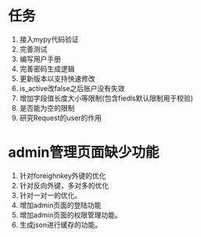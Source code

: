 # 任务

1. 接入mypy代码验证
2. 完善测试
3. 编写用户手册
4. 完善密码生成逻辑
5. 更新版本以支持快速修改
6. is_active改false之后账户没有失效
7. 增加字段值长度大小等限制(包含fiedls默认限制用于校验)
8. 是否能为空的限制
8. 研究Request的user的作用

# admin管理页面缺少功能

1. 针对foreighnkey外键的优化
2. 针对反向外键，多对多的优化
3. 针对一对一的优化。
4. 增加admin页面的登陆功能
5. 增加admin页面的权限管理功能。
6. 生成json进行缓存的功能。